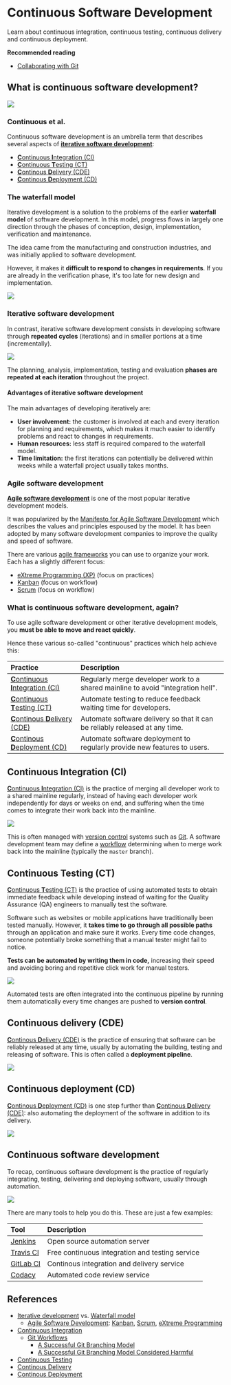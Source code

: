 # Continuous Software Development

Learn about continuous integration, continuous testing, continuous delivery and continuous deployment.

<!-- slide-include ../../BANNER.md -->

**Recommended reading**

* [Collaborating with Git](../git-collaborating/)

<!-- START doctoc -->
<!-- END doctoc -->



## What is continuous software development?

<!-- slide-front-matter class: center, middle -->

<p class='center'><img class='w80' src='images/continuous.png' /></p>

### Continuous et al.

Continuous software development is an umbrella term that describes several aspects of [**iterative software development**][iterative]:

* [**C**ontinuous **I**ntegration (CI)][ci]
* [**C**ontinuous **T**esting (CT)][ct]
* [**C**ontinous **D**elivery (CDE)][cde]
* [**C**ontinous **D**eployment (CD)][cd]

### The waterfall model

Iterative development is a solution to the problems of the earlier **waterfall model** of software development.
In this model, progress flows in largely one direction through the phases of conception, design, implementation, verification and maintenance.

<!-- slide-column -->

The idea came from the manufacturing and construction industries,
and was initially applied to software development.

However, it makes it **difficult to respond to changes in requirements**.
If you are already in the verification phase, it's too late for new design and implementation.

<!-- slide-column 65 -->

<img class='w100' src='images/waterfall.png' />

### Iterative software development

In contrast, iterative software development consists in developing software through **repeated cycles** (iterations) and in smaller portions at a time (incrementally).

<p class='center'><img class='w70' src='images/iterative.png' /></p>

The planning, analysis, implementation, testing and evaluation **phases are repeated at each iteration** throughout the project.

#### Advantages of iterative software development

The main advantages of developing iteratively are:

* **User involvement:** the customer is involved at each and every iteration for planning and requirements,
  which makes it much easier to identify problems and react to changes in requirements.
* **Human resources:** less staff is required compared to the waterfall model.
* **Time limitation:** the first iterations can potentially be delivered within weeks while a waterfall project usually takes months.

### Agile software development

[**Agile software development**][agile] is one of the most popular iterative development models.

It was popularized by the [Manifesto for Agile Software Development][agile-manifesto]
which describes the values and principles espoused by the model.
It has been adopted by many software development companies to improve the quality and speed of software.

There are various [agile frameworks][agile-frameworks] you can use to organize your work.
Each has a slightly different focus:

* [eXtreme Programming (XP)][xp] (focus on practices)
* [Kanban][kanban] (focus on workflow)
* [Scrum][scrum] (focus on workflow)

### What is continuous software development, again?

To use agile software development or other iterative development models,
you **must be able to move and react quickly**.

Hence these various so-called "continuous" practices which help achieve this:

Practice                                  | Description
:---                                      | :---
[**C**ontinuous **I**ntegration (CI)][ci] | Regularly merge developer work to a shared mainline to avoid "integration hell".
[**C**ontinuous **T**esting (CT)][ct]     | Automate testing to reduce feedback waiting time for developers.
[**C**ontinous **D**elivery (CDE)][cde]   | Automate software delivery so that it can be reliably released at any time.
[**C**ontinous **D**eployment (CD)][cd]   | Automate software deployment to regularly provide new features to users.



## Continuous Integration (CI)

[**C**ontinuous **I**ntegration (CI)][ci] is the practice of merging all developer work to a shared mainline regularly,
instead of having each developer work independently for days or weeks on end, and suffering when the time comes to integrate their work back into the mainline.

<p class='center'><img class='w80' src='images/git-workflow.png' /></p>

This is often managed with [version control][vcs] systems such as [Git][git].
A software development team may define a [workflow][git-workflows] determining when to merge work back into the mainline
(typically the `master` branch).



## Continuous Testing (CT)

[**C**ontinuous **T**esting (CT)][ct] is the practice of using automated tests
to obtain immediate feedback while developing instead of waiting for the Quality Assurance (QA) engineers to manually test the software.

<!-- slide-column 60 -->

Software such as websites or mobile applications have traditionally been tested manually.
However, it **takes time to go through all possible paths** through an application and make sure it works.
Every time code changes, someone potentially broke something that a manual tester might fail to notice.

**Tests can be automated by writing them in code,**
increasing their speed and avoiding boring and repetitive click work for manual testers.

<!-- slide-column -->

<img class='w100' src='images/continuous-testing.png' />

<!-- slide-container -->

Automated tests are often integrated into the continuous pipeline by running them automatically
every time changes are pushed to **version control**.



## Continuous delivery (CDE)

[**C**ontinous **D**elivery (CDE)][cde] is the practice of ensuring that software can be reliably released at any time,
usually by automating the building, testing and releasing of software.
This is often called a **deployment pipeline**.

<p class='center'><img class='w70' src='images/continuous-delivery.png' /></p>



## Continuous deployment (CD)

[**C**ontinous **D**eployment (CD)][cd] is one step further than [**C**ontinous **D**elivery (CDE)][cde]:
also automating the deployment of the software in addition to its delivery.

<p class='center'><img class='w70' src='images/continuous-deployment.jpg' /></p>



## Continuous software development

<!-- slide-column -->

To recap, continuous software development is the practice of regularly
integrating, testing, delivering and deploying software, usually through automation.

<!-- slide-column 60 -->

<p class='center'><img class='w100' src='images/continuous.png' /></p>

<!-- slide-container -->

There are many tools to help you do this.
These are just a few examples:

Tool                   | Description
:---                   | :---
[Jenkins][jenkins]     | Open source automation server
[Travis CI][travis]    | Free continuous integration and testing service
[GitLab CI][gitlab-ci] | Continous integration and delivery service
[Codacy][codacy]       | Automated code review service



## References

* [Iterative development][iterative] vs. [Waterfall model][waterfall]
  * [Agile Software Development][agile]: [Kanban][kanban], [Scrum][scrum], [eXtreme Programming][xp]
* [Continuous Integration][ci]
  * [Git Workflows][git-workflows]
     * [A Successful Git Branching Model][git-model]
     * [A Successful Git Branching Model Considered Harmful][git-model-harmful]
* [Continuous Testing][ct]
* [Continous Delivery][cde]
* [Continous Deployment][cd]



[agile]: https://en.wikipedia.org/wiki/Agile_software_development
[agile-frameworks]: https://en.wikipedia.org/wiki/Agile_software_development#Agile_software_development_methods
[agile-manifesto]: https://agilemanifesto.org/
[cd]: https://en.wikipedia.org/wiki/Continuous_deployment
[cde]: https://en.wikipedia.org/wiki/Continuous_delivery
[ci]: https://en.wikipedia.org/wiki/Continuous_integration
[codacy]: https://www.codacy.com/
[ct]: https://en.wikipedia.org/wiki/Continuous_testing
[git]: https://git-scm.com/
[gitlab-ci]: https://about.gitlab.com/product/continuous-integration/
[git-model]: https://nvie.com/posts/a-successful-git-branching-model/
[git-model-harmful]: https://barro.github.io/2016/02/a-succesful-git-branching-model-considered-harmful/
[git-workflows]: https://git-scm.com/book/en/v2/Git-Branching-Branching-Workflows
[iterative]: https://en.wikipedia.org/wiki/Iterative_and_incremental_development
[jenkins]: https://jenkins.io/
[kanban]: https://en.wikipedia.org/wiki/Kanban_(development)
[scrum]: https://en.wikipedia.org/wiki/Scrum_(software_development)
[travis]: https://jenkins.io/
[vcs]: https://en.wikipedia.org/wiki/Version_control
[waterfall]: https://en.wikipedia.org/wiki/Waterfall_model
[xp]: https://en.wikipedia.org/wiki/Extreme_programming
